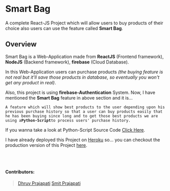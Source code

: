 # Smart Bag

A complete React-JS Project which will allow users to buy products of their choice also users can use the feature called **Smart Bag**.

## Overview

Smart Bag is a Web-Application made from **ReactJS** (Frontend framework), **NodeJS** (Backend framework), **firebase** (Cloud Database).

In this Web-Application users can purchase products *(the buying feature is not real but it'll save those products in database, so eventually you won't get any product in real)*.

Also, this project is using **firebase-Authentication** System. Now, I have mentioned the **Smart Bag** feature in above section and it is...

`
A feature which will show best products to the user depending upon his previous purchase history so that a user can buy products easily that he has been buying since long and to get those best products we are using a `**`Python-Script`**` to process users' purchase history.
`

If you wanna take a look at Python-Script Source Code [Click Here](https://github.com/smit977/Smart-Bag).


I have already deployed this Project on [Heroku](https://heroku.com) so...
you can checkout the production version of this Project [here](https://smart-bag-rest-api.herokuapp.com).

<br>
<br>

#### Contributors:

> [Dhruv Prajapati](https://github.com/DGamer007)
> [Smit Prajapati](https://github.com/smit977)